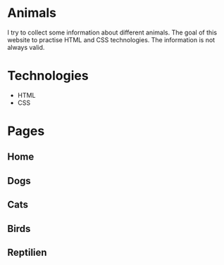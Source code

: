 # Animals
I try to collect some information about different animals. The goal of this website to practise HTML and CSS technologies. The information is not always valid.

# Technologies
- HTML
- CSS

# Pages

## Home

## Dogs

## Cats

## Birds

## Reptilien
